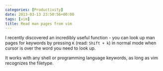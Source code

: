```yaml
---
categories: [Productivity]
date: 2013-03-13 23:50:56+00:00
tags: [vim]
title: Read man pages from vim
---
```


I recently discovered an incredibly useful function - you can look up man pages
for keywords by pressing `K` (read: `Shift + k`) in normal mode when cursor is
over the word you need to look up.

It works with any shell or programming language keywords, as long as vim
recognizes the filetype.
